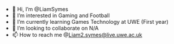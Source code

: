 - 👋 Hi, I’m @LiamSymes
- 👀 I’m interested in Gaming and Football
- 🌱 I’m currently learning Games Technology at UWE (First year)
- 💞️ I’m looking to collaborate on N/A
- 📫 How to reach me @Liam2.symes@live.uwe.ac.uk

<!---
LiamSymes/LiamSymes is a ✨ special ✨ repository because its `README.md` (this file) appears on your GitHub profile.
You can click the Preview link to take a look at your changes.
--->
